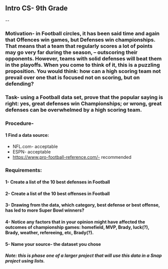 ## Intro CS- 9th Grade

--
### Motivation- in Football circles, it has been said time and again that Offences win games, but Defenses win championships. That means that a team that regularly scores a lot of points may go very far during the season, – outscoring their opponents. However, teams with solid defenses will beat them in the playoffs. When you come to think of it, this is a puzzling proposition. You would think: how can a high scoring team not prevail over one that is focused not on scoring, but on defending?
### Task- using a Football data set, prove that the popular saying is right: yes, great defenses win Championships; or wrong, great defenses can be overwhelmed by a high scoring team.
### Procedure- 
#### 1 Find a data source:
- NFL.com- acceptable
- ESPN- acceptable
- https://www.pro-football-reference.com/- recommended
### Requirements:
#### 1- Create a list of the 10 best defenses in Football
#### 2- Create a list of the 10 best offenses in Football
#### 3- Drawing from the data, which category, best defense or best offense, has led to more Super Bowl winners?
#### 4- Notice any factors that in your opinion might have affected the outcomes of championship games: homefield, MVP, Brady, luck(?), Brady, weather, refereeing, etc, Brady(?).
#### 5- Name your source- the dataset you chose
##### Note: this is phase one of a larger project that will use this data in a Snap project using lists.


